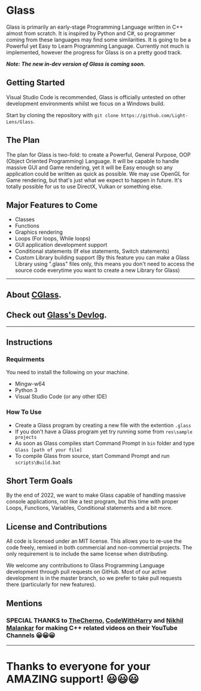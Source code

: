 # Glass
Glass is primarily an early-stage Programming Language written in C++ almost from scratch. It is inspired by Python and C#, so programmer coming from these languages may find some similarities. It is going to be a Powerful yet Easy to Learn Programming Language. Currently not much is implemented, however the progress for Glass is on a pretty good track.

***Note: The new in-dev version of Glass is coming soon.***

## Getting Started
Visual Studio Code is recommended, Glass is officially untested on other development environments whilst we focus on a Windows build.

Start by cloning the repository with `git clone https://github.com/Light-Lens/Glass`.

## The Plan
The plan for Glass is two-fold: to create a Powerful, General Purpose, OOP (Object Oriented Programming) Language. It will be capable to handle massive GUI and Game rendering, yet it will be Easy enough so any application could be written as quick as possible. We may use OpenGL for Game rendering, but that's just what we expect to happen in future. It's totally possible for us to use DirectX, Vulkan or something else.

## Major Features to Come
- Classes
- Functions
- Graphics rendering
- Loops (For loops, While loops)
- GUI application development support
- Conditional statements (If else statements, Switch statements)
- Custom Library building support (By this feature you can make a Glass Library using ".glass" files only, this means you don't need to access the source code everytime you want to create a new Library for Glass)

---

## About [CGlass][CGlassReadme].
## Check out [Glass's Devlog][GlassOnTrello].

---

## Instructions
### Requirments
You need to install the following on your machine.
- Mingw-w64
- Python 3
- Visual Studio Code (or any other IDE)

### How To Use
- Create a Glass program by creating a new file with the extention `.glass`
- If you don't have a Glass program yet try running some from `res\sample projects`
- As soon as Glass compiles start Command Prompt in `bin` folder and type `Glass [path of your file]`
- To compile Glass from source, start Command Prompt and run `scripts\Build.bat`

## Short Term Goals
By the end of 2022, we want to make Glass capable of handling massive console applications, not like a test program, but this time with proper Loops, Functions, Variables, Conditional statements and a bit more.

## License and Contributions
All code is licensed under an MIT license. This allows you to re-use the code freely, remixed in both commercial and non-commercial projects. The only requirement is to include the same license when distributing.

We welcome any contributions to Glass Programming Language development through pull requests on GitHub. Most of our active development is in the master branch, so we prefer to take pull requests there (particularly for new features).

## Mentions
### SPECIAL THANKS to [TheCherno][TheChernoYT], [CodeWithHarry][CodeWithHarryYT] and [Nikhil Malankar][NikhilMalankarYT] for making C++ related videos on their YouTube Channels 😀😀😀

---
<h1>Thanks to everyone for your AMAZING support! 😃😃😃</h1>

[CGlassReadme]: https://github.com/Light-Lens/Glass/blob/master/IDE/CGlass/CGlass.md#cglass
[GlassOnTrello]: https://trello.com/b/xZ02JY5g/glass

[TheChernoYT]: https://www.youtube.com/c/TheChernoProject
[CodeWithHarryYT]: https://www.youtube.com/channel/UCeVMnSShP_Iviwkknt83cww
[NikhilMalankarYT]: https://www.youtube.com/channel/UC7rPccatXfcuLxiUPzm9AyQ
